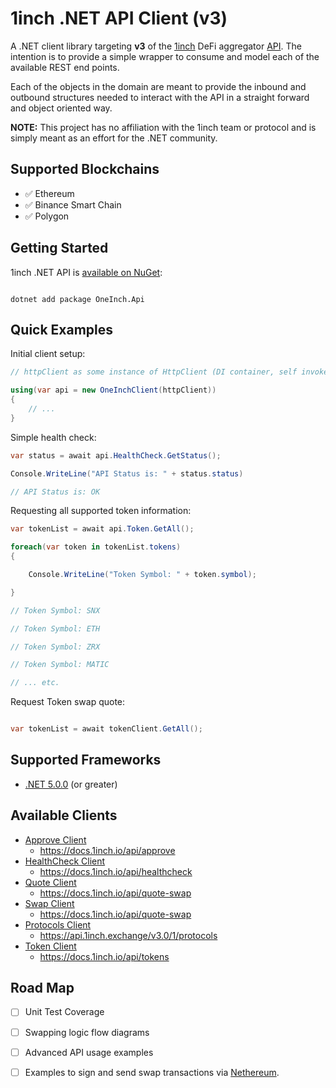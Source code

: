 # **1inch .NET API Client (v3)**

A .NET client library targeting **v3** of the [1inch](https://app.1inch.io) DeFi aggregator [API](https://docs.1inch.io/api/). The intention is to provide a simple wrapper to consume and model each of the available REST end points.

Each of the objects in the domain are meant to provide the inbound and outbound structures needed to interact with the API in a straight forward and object oriented way.

**NOTE:** This project has no affiliation with the 1inch team or protocol and is simply meant as an effort for the .NET community.

## Supported Blockchains

- ✅ Ethereum
- ✅ Binance Smart Chain
- ✅ Polygon

## Getting Started

1inch .NET API is [available on NuGet](https://www.nuget.org/packages/<tbd>/):

```

dotnet add package OneInch.Api

```

## Quick Examples

Initial client setup:

```c#
// httpClient as some instance of HttpClient (DI container, self invoked, etc.)

using(var api = new OneInchClient(httpClient))
{
    // ...
}

```

Simple health check:

```c#
var status = await api.HealthCheck.GetStatus();

Console.WriteLine("API Status is: " + status.status)

// API Status is: OK

```

Requesting all supported token information:

```c#
var tokenList = await api.Token.GetAll();

foreach(var token in tokenList.tokens)
{

    Console.WriteLine("Token Symbol: " + token.symbol);

}

// Token Symbol: SNX

// Token Symbol: ETH

// Token Symbol: ZRX

// Token Symbol: MATIC

// ... etc.

```

Request Token swap quote:

```c#

var tokenList = await tokenClient.GetAll();

```

## Supported Frameworks

- [.NET 5.0.0](https://dotnet.microsoft.com/download/dotnet/5.0) (or greater)

## Available Clients

- [Approve Client](/src/OneInch.Domain/Services/ApproveService.cs) 
  - https://docs.1inch.io/api/approve
- [HealthCheck Client](/src/OneInch.Domain/Services/HealthCheckService.cs) 
  - https://docs.1inch.io/api/healthcheck
- [Quote Client](/src/OneInch.Domain/Services/QuoteService.cs) 
  - https://docs.1inch.io/api/quote-swap
- [Swap Client](/src/OneInch.Domain/Services/SwapService.cs) 
  - https://docs.1inch.io/api/quote-swap
- [Protocols Client](/src/OneInch.Domain/Services/ProtocolsService.cs) 
  - https://api.1inch.exchange/v3.0/1/protocols
- [Token Client](/src/OneInch.Domain/Services/TokenService.cs) 
  - https://docs.1inch.io/api/tokens

## Road Map

- [ ] Unit Test Coverage
- [ ] Swapping logic flow diagrams 
- [ ] Advanced API usage examples
- [ ] Examples to sign and send swap transactions via [Nethereum]([https://nethereum.com/](https://nethereum.com/)).


